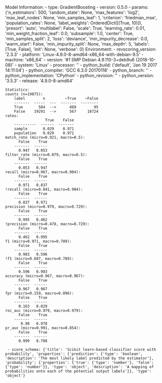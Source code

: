 Model Information:
	 - type: GradientBoosting
	 - version: 0.5.0
	 - params: {'n_estimators': 500, 'random_state': None, 'max_features': 'log2', 'max_leaf_nodes': None, 'min_samples_leaf': 1, 'criterion': 'friedman_mse', 'population_rates': None, 'label_weights': OrderedDict([(True, 10)]), 'presort': 'auto', 'multilabel': False, 'scale': True, 'learning_rate': 0.01, 'min_weight_fraction_leaf': 0.0, 'subsample': 1.0, 'center': True, 'min_samples_split': 2, 'loss': 'deviance', 'min_impurity_decrease': 0.0, 'warm_start': False, 'min_impurity_split': None, 'max_depth': 5, 'labels': [True, False], 'init': None, 'verbose': 0}
	Environment:
	 - revscoring_version: '2.3.3'
	 - platform: 'Linux-4.9.0-8-amd64-x86_64-with-debian-9.5'
	 - machine: 'x86_64'
	 - version: '#1 SMP Debian 4.9.110-3+deb9u6 (2018-10-08)'
	 - system: 'Linux'
	 - processor: ''
	 - python_build: ('default', 'Jan 19 2017 14:11:04')
	 - python_compiler: 'GCC 6.3.0 20170118'
	 - python_branch: ''
	 - python_implementation: 'CPython'
	 - python_revision: ''
	 - python_version: '3.5.3'
	 - release: '4.9.0-8-amd64'
	
	Statistics:
	counts (n=19875):
		label        n         ~True    ~False
		-------  -----  ---  -------  --------
		True       584  -->      489        95
		False    19291  -->      567     18724
	rates:
		              True    False
		----------  ------  -------
		sample       0.029    0.971
		population   0.029    0.971
	match_rate (micro=0.921, macro=0.5):
		  False    True
		-------  ------
		  0.947   0.053
	filter_rate (micro=0.079, macro=0.5):
		  False    True
		-------  ------
		  0.053   0.947
	recall (micro=0.967, macro=0.904):
		  False    True
		-------  ------
		  0.971   0.837
	!recall (micro=0.841, macro=0.904):
		  False    True
		-------  ------
		  0.837   0.971
	precision (micro=0.979, macro=0.729):
		  False    True
		-------  ------
		  0.995   0.462
	!precision (micro=0.478, macro=0.729):
		  False    True
		-------  ------
		  0.462   0.995
	f1 (micro=0.971, macro=0.789):
		  False    True
		-------  ------
		  0.983   0.596
	!f1 (micro=0.607, macro=0.789):
		  False    True
		-------  ------
		  0.596   0.983
	accuracy (micro=0.967, macro=0.967):
		  False    True
		-------  ------
		  0.967   0.967
	fpr (micro=0.159, macro=0.096):
		  False    True
		-------  ------
		  0.163   0.029
	roc_auc (micro=0.979, macro=0.979):
		  False    True
		-------  ------
		   0.98   0.978
	pr_auc (micro=0.991, macro=0.854):
		  False    True
		-------  ------
		  0.999   0.708
	
	 - score_schema: {'title': 'Scikit learn-based classifier score with probability', 'properties': {'prediction': {'type': 'boolean', 'description': 'The most likely label predicted by the estimator'}, 'probability': {'properties': {'true': {'type': 'number'}, 'false': {'type': 'number'}}, 'type': 'object', 'description': 'A mapping of probabilities onto each of the potential output labels'}}, 'type': 'object'}

